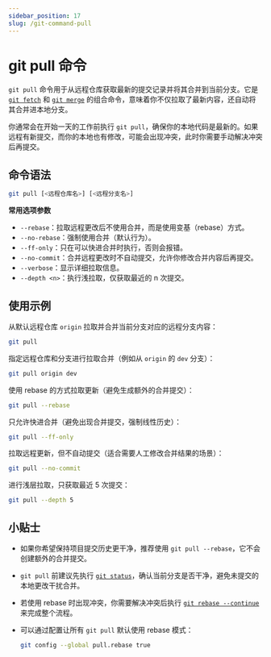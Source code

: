 ```yaml
---
sidebar_position: 17
slug: /git-command-pull
---
```


# git pull 命令

`git pull` 命令用于从远程仓库获取最新的提交记录并将其合并到当前分支。它是 [`git fetch`](/git/git-command-fetch/) 和 [`git merge`](/git/git-command-merge/) 的组合命令，意味着你不仅拉取了最新内容，还自动将其合并进本地分支。

你通常会在开始一天的工作前执行 `git pull`，确保你的本地代码是最新的。如果远程有新提交，而你的本地也有修改，可能会出现冲突，此时你需要手动解决冲突后再提交。



## 命令语法

```bash
git pull [<远程仓库名>] [<远程分支名>]
```

**常用选项参数**

- `--rebase`：拉取远程更改后不使用合并，而是使用变基（rebase）方式。
- `--no-rebase`：强制使用合并（默认行为）。
- `--ff-only`：只在可以快进合并时执行，否则会报错。
- `--no-commit`：合并远程更改时不自动提交，允许你修改合并内容后再提交。
- `--verbose`：显示详细拉取信息。
- `--depth <n>`：执行浅拉取，仅获取最近的 n 次提交。



## 使用示例

从默认远程仓库 `origin` 拉取并合并当前分支对应的远程分支内容：

```bash
git pull
```

指定远程仓库和分支进行拉取合并（例如从 `origin` 的 `dev` 分支）：

```bash
git pull origin dev
```

使用 rebase 的方式拉取更新（避免生成额外的合并提交）：

```bash
git pull --rebase
```

只允许快进合并（避免出现合并提交，强制线性历史）：

```bash
git pull --ff-only
```

拉取远程更新，但不自动提交（适合需要人工修改合并结果的场景）：

```bash
git pull --no-commit
```

进行浅层拉取，只获取最近 5 次提交：

```bash
git pull --depth 5
```



## 小贴士

- 如果你希望保持项目提交历史更干净，推荐使用 `git pull --rebase`，它不会创建额外的合并提交。

- `git pull` 前建议先执行 [`git status`](/git/git-command-status/)，确认当前分支是否干净，避免未提交的本地更改干扰合并。

- 若使用 rebase 时出现冲突，你需要解决冲突后执行 [`git rebase --continue`](/git/git-command-rebase/) 来完成整个流程。

- 可以通过配置让所有 `git pull` 默认使用 rebase 模式：

  ```bash
  git config --global pull.rebase true
  ```

